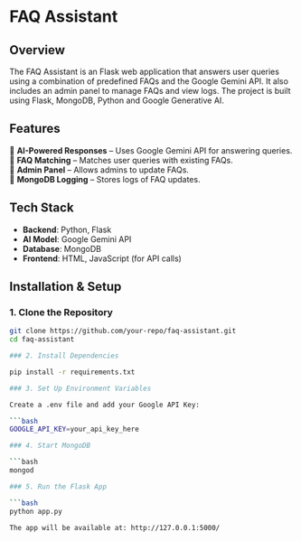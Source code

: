 # FAQ Assistant

## Overview

The FAQ Assistant is an Flask web application that answers user queries using a combination of predefined FAQs and the Google Gemini API. It also includes an admin panel to manage FAQs and view logs. The project is built using Flask, MongoDB, Python and Google Generative AI.

## Features

🔹 **AI-Powered Responses** – Uses Google Gemini API for answering queries.  
🔹 **FAQ Matching** – Matches user queries with existing FAQs.  
🔹 **Admin Panel** – Allows admins to update FAQs.  
🔹 **MongoDB Logging** – Stores logs of FAQ updates.

## Tech Stack

- **Backend**: Python, Flask  
- **AI Model**: Google Gemini API  
- **Database**: MongoDB  
- **Frontend**: HTML, JavaScript (for API calls)

## Installation & Setup

### 1️. Clone the Repository

```bash
git clone https://github.com/your-repo/faq-assistant.git
cd faq-assistant

### 2. Install Dependencies

pip install -r requirements.txt

### 3. Set Up Environment Variables

Create a .env file and add your Google API Key:

```bash
GOOGLE_API_KEY=your_api_key_here

### 4. Start MongoDB

```bash
mongod

### 5. Run the Flask App

```bash
python app.py

The app will be available at: http://127.0.0.1:5000/


